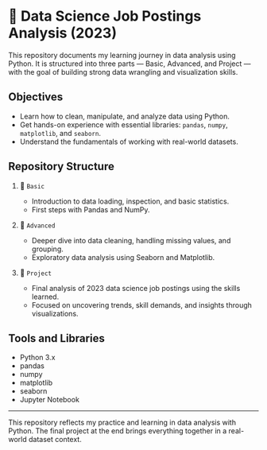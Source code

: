 # 🧠 Data Science Job Postings Analysis (2023)

This repository documents my learning journey in data analysis using Python. It is structured into three parts — Basic, Advanced, and Project — with the goal of building strong data wrangling and visualization skills.

## Objectives

- Learn how to clean, manipulate, and analyze data using Python.
- Get hands-on experience with essential libraries: `pandas`, `numpy`, `matplotlib`, and `seaborn`.
- Understand the fundamentals of working with real-world datasets.


## Repository Structure

1. 📘 `Basic`  
   - Introduction to data loading, inspection, and basic statistics.
   - First steps with Pandas and NumPy.

2. 📗 `Advanced`  
   - Deeper dive into data cleaning, handling missing values, and grouping.
   - Exploratory data analysis using Seaborn and Matplotlib.

3. 📕 `Project`  
   - Final analysis of 2023 data science job postings using the skills learned.
   - Focused on uncovering trends, skill demands, and insights through visualizations.


## Tools and Libraries

- Python 3.x
- pandas
- numpy
- matplotlib
- seaborn
- Jupyter Notebook

---

This repository reflects my practice and learning in data analysis with Python. The final project at the end brings everything together in a real-world dataset context.

